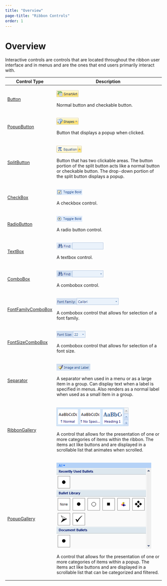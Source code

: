 ```yaml
---
title: "Overview"
page-title: "Ribbon Controls"
order: 1
---
```

# Overview

Interactive controls are controls that are located throughout the ribbon user interface and in menus and are the ones that end users primarily interact with.

<table>
<thead>

<tr>
<th>Control Type</th>
<th>Description</th>
</tr>


</thead>
<tbody>

<tr>
<td>

[Button](button.md)

</td>
<td>

![Screenshot](../../images/button-medium.gif)

Normal button and checkable button.

</td>
</tr>

<tr>
<td>

[PopupButton](popupbutton.md)

</td>
<td>

![Screenshot](../../images/popupbutton-medium.gif)

Button that displays a popup when clicked.

</td>
</tr>

<tr>
<td>

[SplitButton](splitbutton.md)

</td>
<td>

![Screenshot](../../images/splitbutton-medium.gif)

Button that has two clickable areas.  The button portion of the split button acts like a normal button or checkable button.  The drop-down portion of the split button displays a popup.

</td>
</tr>

<tr>
<td>

[CheckBox](checkbox.md)

</td>
<td>

![Screenshot](../../images/checkbox-medium.gif)

A checkbox control.

</td>
</tr>

<tr>
<td>

[RadioButton](radiobutton.md)

</td>
<td>

![Screenshot](../../images/radiobutton-medium.gif)

A radio button control.

</td>
</tr>

<tr>
<td>

[TextBox](textbox.md)

</td>
<td>

![Screenshot](../../images/textbox-medium.gif)

A textbox control.

</td>
</tr>

<tr>
<td>

[ComboBox](combobox.md)

</td>
<td>

![Screenshot](../../images/combobox-medium.gif)

A combobox control.

</td>
</tr>

<tr>
<td>

[FontFamilyComboBox](fontfamilycombobox.md)

</td>
<td>

![Screenshot](../../images/fontfamilycombobox-medium.gif)

A combobox control that allows for selection of a font family.

</td>
</tr>

<tr>
<td>

[FontSizeComboBox](fontsizecombobox.md)

</td>
<td>

![Screenshot](../../images/fontsizecombobox-medium.gif)

A combobox control that allows for selection of a font size.

</td>
</tr>

<tr>
<td>

[Separator](separator.md)

</td>
<td>

![Screenshot](../../images/separator-medium.gif)

A separator when used in a menu or as a large item in a group.  Can display text when a label is specified in menus.  Also renders as a normal label when used as a small item in a group.

</td>
</tr>

<tr>
<td>

[RibbonGallery](ribbongallery.md)

</td>
<td>

![Screenshot](../../images/ribbongallery-medium.gif)

A control that allows for the presentation of one or more categories of items within the ribbon.  The items act like buttons and are displayed in a scrollable list that animates when scrolled.

</td>
</tr>

<tr>
<td>

[PopupGallery](popupgallery.md)

</td>
<td>

![Screenshot](../../images/popupgallery-medium.gif)

A control that allows for the presentation of one or more categories of items within a popup.  The items act like buttons and are displayed in a scrollable list that can be categorized and filtered.

</td>
</tr>

</tbody>
</table>
